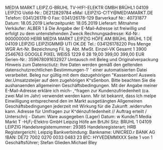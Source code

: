 MED!A MARKT LEIPZ.G-BRUHL TV-H!F!-ELEKTR GMBH BRÜHL1 04109 LE!PZ!G Ustld-Nr.: DE212829784 eMaI :LEIPZ!G-C!TY@MED!AMARKT.DE Te!efon: 0341/26178-0 Fax: 0341/26178-129 Barverkauf Nr.: 40731877 Datum: 18.05.2019 Lieferzeitpunkt: 18.05.2019 Lieferart: Mitnahme Verkäufer: ALBER 1 ấ Die Angabe der E-Mail-Adresse ist freiwillig und erfolgt zu dem untenstehenden Zweck Rechnungsadresse: Kd-Nr.: 900000000 HERR MED!A MARKT LE!PZ!G HÖFE AM BRÜHL BRÜHL 1 DE 04109 LEIPZIG LEIPZIGMM@ UTl OK.DE Tel.: 034126178220 Pos Menge WGR Art-Nr. Bezeichnung Fil. lg. Abt. MwSt. Einzel-VK Gesamt 1 3900 2546763 GOOGLE PIXEL WEISS 1229 6 28 19,00 399,00 399,00 EUR Serien-Nr.: 359678091632927 Umtausch mit Beleg und Originalverpackung Hinweis zum Datensctiutz: Ihre Daten werden gemäß den geltenden datenschutzrechtlichen Bestimmungen-1' ' einer automatisierten Datei verarbeitet. Beleg nur gültig mit dem dazugehörigen "Kassenbon! Ausweis der.Umsatzsteijer auf dem zugehörigen K^sSenbon. Bitte beachten Sie die aushanaenden allgemeinen Geschäftsbedingungen. Mit der Angabe meiner E-Mail-Adresse erkläre ich mich- ,^fragen zur Kundenzufriedenheit (ca. zwei Mal im Jahr) verwendet werden kann. Mir ist bekannt, dass Ich melpe Einwilligung entsprechend den im Markt ausgetiängten Allgemeinen Geschäftsbedingungen jederzeit mit Wirkung für die Zukunft .widerrufen kann. Adresse für Umfragen zur K^dénzufrledenheit // Auftrag erteilt / Unterschrij - Datum: Ware ausgegeben (Lager) Datum: w Kunde/1 Media Markt T -H¡F¡-E!ektro GmbH Leipzig Höfe am BrtJhl Sitz: BRUHL 1 04109 LEIPZIG Handelsregistemummer: 29385 Handelsregisterart; HRB Registergerichl; Leipzig Bankverbindung: Bankname: UNICRED.r BANK AG !BAN: DE72 7002 0270 0033 0483 23 B!C: HYVEDEMMXXX Seite 1 von 1 Geschäftsführer; Stefan Glieden.Michael Bley